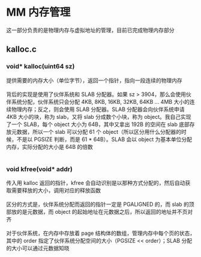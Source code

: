 # MM 内存管理

这一部分负责的是物理内存与虚拟地址的管理，目前已完成物理内存部分

## kalloc.c
### void* kalloc(uint64 sz)
提供需要的内存大小（单位字节），返回一个指针，指向一段连续的物理内存
<br><br>
背后的实现是使用了伙伴系统和 SLAB 分配器。如果 sz > 3904，那么会使用伙伴系统分配，伙伴系统只会分配 4KB, 8KB, 16KB, 32KB, 64KB ... 4MB 大小的连续物理内存；反之，则会使用 SLAB 分配器。SLAB 分配器会向伙伴系统申请 4KB 大小的块，称为 slab，又将 slab 分成数个小块，称为 object。我自己实现了一个 SLAB，每个 object 大小为 64B，其中又拿出 192B 的空间在 slab 底部存放元数据，所以一个 slab 可以分配 61 个 object（所以区分用什么分配器的时候，不是以 PGSIZE 判断，而是 61 * 64B）。SLAB 会以 object 为基本单位分配内存，实际分配的大小是 64B 的倍数
<br><br>

### void kfree(void* addr)
传入用 kalloc 返回的指针，kfree 会自动识别是以那种方式分配的，然后自动获取需要释放的大小，调用对应的释放函数
<br><br>
区分的方式是，伙伴系统分配而返回的指针一定是 PGALIGNED 的，而 slab 的顶部放的是元数据，而 object 的起始地址在元数据之后，所以返回的地址并不页对齐
<br><br>
对于伙伴系统，在内存中存放着 page 结构体的数组，管理内存中每个页的状态，其中的 order 指定了伙伴系统分配空间的大小（PGSIZE << order）；SLAB 分配的大小可以通过元数据知晓